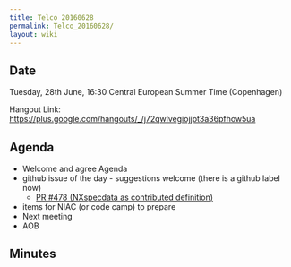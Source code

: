 ```yaml
---
title: Telco 20160628
permalink: Telco_20160628/
layout: wiki
---
```


Date
----

Tuesday, 28th June, 16:30 Central European Summer Time (Copenhagen)

Hangout Link:
<https://plus.google.com/hangouts/_/j72qwlvegiojjpt3a36pfhow5ua>

Agenda
------

-   Welcome and agree Agenda
-   github issue of the day - suggestions welcome (there is a github
    label now)
    -   [PR \#478 (NXspecdata as contributed
        definition)](https://github.com/nexusformat/definitions/pull/478)
-   items for NIAC (or code camp) to prepare
-   Next meeting
-   AOB

Minutes
-------
